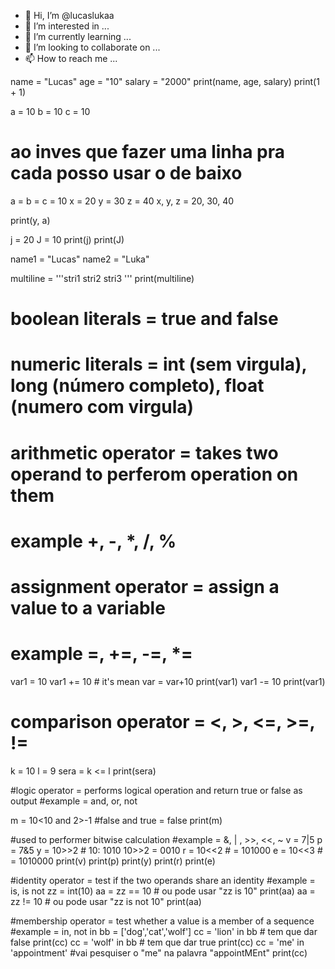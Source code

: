 - 👋 Hi, I’m @lucaslukaa
- 👀 I’m interested in ...
- 🌱 I’m currently learning ...
- 💞️ I’m looking to collaborate on ...
- 📫 How to reach me ...

<!---
lucaslukaa/lucaslukaa is a ✨ special ✨ repository because its `README.md` (this file) appears on your GitHub profile.
You can click the Preview link to take a look at your changes.
--->
name = "Lucas"
age = "10"
salary = "2000"
print(name, age, salary)
print(1 + 1)

a = 10
b = 10
c = 10
# ao inves que fazer uma linha pra cada posso usar o de baixo
a = b = c = 10
x = 20
y = 30
z = 40
x, y, z = 20, 30, 40

print(y, a)

j = 20
J = 10
print(j)
print(J)

name1 = "Lucas"
name2 = "Luka"

multiline = '''stri1
stri2
stri3
'''
print(multiline)

# boolean literals = true and false
# numeric literals = int (sem virgula), long (número completo), float (numero com virgula)

# arithmetic operator = takes two operand to perferom operation on them
# example  +, -, *, /, %

# assignment operator = assign a value to a variable
# example   =, +=, -=, *=
var1 = 10
var1 += 10  # it's mean var = var+10
print(var1)
var1 -= 10
print(var1)

# comparison operator = <, >, <=, >=, !=
k = 10
l = 9
sera = k <= l
print(sera)

#logic operator = performs logical operation and return true or false as output
#example = and, or, not

m = 10<10 and 2>-1 #false and true = false
print(m)

#used to performer bitwise calculation
#example = &, | , >>, <<, ~
v = 7|5
p = 7&5
y = 10>>2 # 10: 1010 10>>2 = 0010
r = 10<<2 # = 101000
e = 10<<3 # = 1010000
print(v)
print(p)
print(y)
print(r)
print(e)

#identity operator = test if the two operands share an identity
#example =  is, is not
zz = int(10)
aa = zz == 10 # ou pode usar "zz is 10"
print(aa)
aa = zz != 10 # ou pode usar "zz is not 10"
print(aa)

#membership operator = test whether a value is a member of a sequence
#example = in, not in
bb = ['dog','cat','wolf']
cc = 'lion' in bb # tem que dar false
print(cc)
cc = 'wolf' in bb # tem que dar true
print(cc)
cc = 'me' in 'appointment' #vai pesquiser o "me" na palavra "appointMEnt"
print(cc)
